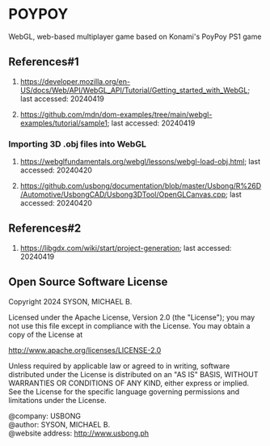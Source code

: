 # POYPOY

WebGL, web-based multiplayer game based on Konami's PoyPoy PS1 game

## References#1

1) https://developer.mozilla.org/en-US/docs/Web/API/WebGL_API/Tutorial/Getting_started_with_WebGL; last accessed: 20240419

2) https://github.com/mdn/dom-examples/tree/main/webgl-examples/tutorial/sample1; last accessed: 20240419

### Importing 3D .obj files into WebGL

1) https://webglfundamentals.org/webgl/lessons/webgl-load-obj.html; last accessed: 20240420
 
2) https://github.com/usbong/documentation/blob/master/Usbong/R%26D/Automotive/UsbongCAD/Usbong3DTool/OpenGLCanvas.cpp; last accessed: 20240420

## References#2

1) https://libgdx.com/wiki/start/project-generation; last accessed: 20240419

## Open Source Software License
Copyright 2024 SYSON, MICHAEL B.

Licensed under the Apache License, Version 2.0 (the "License"); you may not use this file except in compliance with the License. You may obtain a copy of the License at

   http://www.apache.org/licenses/LICENSE-2.0
  
Unless required by applicable law or agreed to in writing, software distributed under the License is distributed on an "AS IS" BASIS, WITHOUT WARRANTIES OR CONDITIONS OF ANY KIND, either express or implied. See the License for the specific language governing permissions and limitations under the License.

@company: USBONG<br/>
@author: SYSON, MICHAEL B.<br/>
@website address: http://www.usbong.ph<br/>
